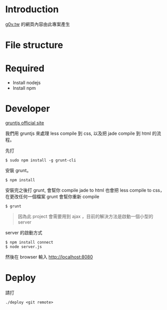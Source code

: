 # Introduction

[g0v.tw](http://g0v.tw) 的網頁內容由此專案產生

# File structure



# Required

- Install nodejs
- Install npm 

# Developer

[gruntjs official site](http://gruntjs.com/)

我們用 gruntjs 來處理 less compile 到 css, 以及把 jade compile 到 html 的流程。

先打

    $ sudo npm install -g grunt-cli

安裝 grunt。

    $ npm install

安裝完之後打 grunt, 會幫你 compile jade to html 也會把 less compile to css，在更改任何一個檔案 grunt 會幫你重新 compile

    $ grunt 

> 因為此 project 會需要用到 ajax ，目前的解決方法是啟動一個小型的 server

server 的啟動方式

    $ npm install connect
    $ node server.js

然後在 browser 輸入 [http://localhost:8080](http://localhost:8080)

# Deploy

請打

    ./deploy <git remote>
